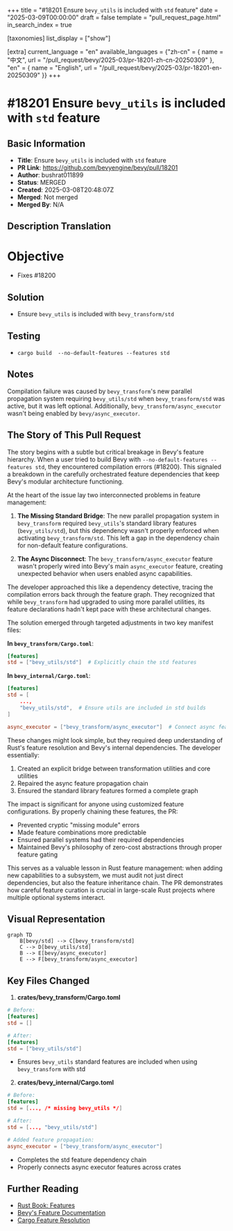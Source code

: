 +++
title = "#18201 Ensure `bevy_utils` is included with `std` feature"
date = "2025-03-09T00:00:00"
draft = false
template = "pull_request_page.html"
in_search_index = true

[taxonomies]
list_display = ["show"]

[extra]
current_language = "en"
available_languages = {"zh-cn" = { name = "中文", url = "/pull_request/bevy/2025-03/pr-18201-zh-cn-20250309" }, "en" = { name = "English", url = "/pull_request/bevy/2025-03/pr-18201-en-20250309" }}
+++

# #18201 Ensure `bevy_utils` is included with `std` feature

## Basic Information
- **Title**: Ensure `bevy_utils` is included with `std` feature
- **PR Link**: https://github.com/bevyengine/bevy/pull/18201
- **Author**: bushrat011899
- **Status**: MERGED
- **Created**: 2025-03-08T20:48:07Z
- **Merged**: Not merged
- **Merged By**: N/A

## Description Translation
# Objective

- Fixes #18200

## Solution

- Ensure `bevy_utils` is included with `bevy_transform/std`

## Testing

- `cargo build  --no-default-features --features std`

## Notes

Compilation failure was caused by `bevy_transform`'s new parallel propagation system requiring `bevy_utils/std` when `bevy_transform/std` was active, but it was left optional. Additionally, `bevy_transform/async_executor` wasn't being enabled by `bevy/async_executor`.

## The Story of This Pull Request

The story begins with a subtle but critical breakage in Bevy's feature hierarchy. When a user tried to build Bevy with `--no-default-features --features std`, they encountered compilation errors (#18200). This signaled a breakdown in the carefully orchestrated feature dependencies that keep Bevy's modular architecture functioning.

At the heart of the issue lay two interconnected problems in feature management:

1. **The Missing Standard Bridge**: The new parallel propagation system in `bevy_transform` required `bevy_utils`'s standard library features (`bevy_utils/std`), but this dependency wasn't properly enforced when activating `bevy_transform/std`. This left a gap in the dependency chain for non-default feature configurations.

2. **The Async Disconnect**: The `bevy_transform/async_executor` feature wasn't properly wired into Bevy's main `async_executor` feature, creating unexpected behavior when users enabled async capabilities.

The developer approached this like a dependency detective, tracing the compilation errors back through the feature graph. They recognized that while `bevy_transform` had upgraded to using more parallel utilities, its feature declarations hadn't kept pace with these architectural changes.

The solution emerged through targeted adjustments in two key manifest files:

**In `bevy_transform/Cargo.toml`**:
```toml
[features]
std = ["bevy_utils/std"]  # Explicitly chain the std features
```

**In `bevy_internal/Cargo.toml`**:
```toml
[features]
std = [
    ...,
    "bevy_utils/std",  # Ensure utils are included in std builds
]

async_executor = ["bevy_transform/async_executor"]  # Connect async features
```

These changes might look simple, but they required deep understanding of Rust's feature resolution and Bevy's internal dependencies. The developer essentially:
1. Created an explicit bridge between transformation utilities and core utilities
2. Repaired the async feature propagation chain
3. Ensured the standard library features formed a complete graph

The impact is significant for anyone using customized feature configurations. By properly chaining these features, the PR:
- Prevented cryptic "missing module" errors
- Made feature combinations more predictable
- Ensured parallel systems had their required dependencies
- Maintained Bevy's philosophy of zero-cost abstractions through proper feature gating

This serves as a valuable lesson in Rust feature management: when adding new capabilities to a subsystem, we must audit not just direct dependencies, but also the feature inheritance chain. The PR demonstrates how careful feature curation is crucial in large-scale Rust projects where multiple optional systems interact.

## Visual Representation

```mermaid
graph TD
    B[bevy/std] --> C[bevy_transform/std]
    C --> D[bevy_utils/std]
    B --> E[bevy/async_executor]
    E --> F[bevy_transform/async_executor]
```

## Key Files Changed

1. **crates/bevy_transform/Cargo.toml**
```toml
# Before:
[features]
std = []

# After:
[features]
std = ["bevy_utils/std"]
```
- Ensures `bevy_utils` standard features are included when using `bevy_transform` with std

2. **crates/bevy_internal/Cargo.toml**
```toml
# Before:
[features]
std = [..., /* missing bevy_utils */]

# After:
std = [..., "bevy_utils/std"]

# Added feature propagation:
async_executor = ["bevy_transform/async_executor"]
```
- Completes the std feature dependency chain
- Properly connects async executor features across crates

## Further Reading

- [Rust Book: Features](https://doc.rust-lang.org/cargo/reference/features.html)
- [Bevy's Feature Documentation](https://github.com/bevyengine/bevy/blob/main/docs/cargo_features.md)
- [Cargo Feature Resolution](https://doc.rust-lang.org/cargo/reference/features.html#feature-resolution)